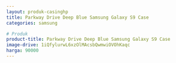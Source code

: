 ```yaml
---
layout: produk-casinghp
title: Parkway Drive Deep Blue Samsung Galaxy S9 Case
categories: samsung

# Produk
product-title: Parkway Drive Deep Blue Samsung Galaxy S9 Case
image-drive: 1iQfylurwL6xzOlMAcsbQwmwiOVOhKaqc
harga: 90000
---
```

